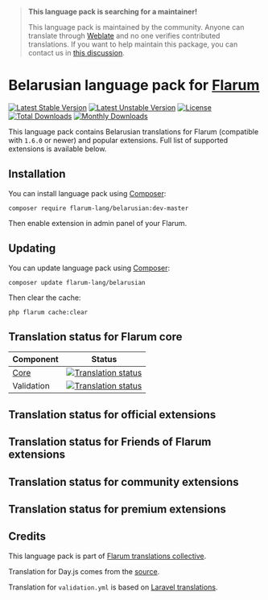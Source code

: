 > **This language pack is searching for a maintainer!**
>
> This language pack is maintained by the community. Anyone can translate through [Weblate](https://weblate.rob006.net/languages/be/flarum/) and no one verifies contributed translations. If you want to help maintain this package, you can contact us in [this discussion](https://discuss.flarum.org/d/27519-the-flarum-language-project).


# Belarusian language pack for [Flarum](https://flarum.org/)

[![Latest Stable Version](https://img.shields.io/packagist/v/flarum-lang/belarusian?color=success&label=stable)](https://packagist.org/packages/flarum-lang/belarusian) 
[![Latest Unstable Version](https://img.shields.io/packagist/v/flarum-lang/belarusian?include_prereleases&label=unstable)](https://packagist.org/packages/flarum-lang/belarusian) 
[![License](https://img.shields.io/packagist/l/flarum-lang/belarusian)](https://packagist.org/packages/flarum-lang/belarusian) 
[![Total Downloads](https://img.shields.io/packagist/dt/flarum-lang/belarusian)](https://packagist.org/packages/flarum-lang/belarusian/stats) 
[![Monthly Downloads](https://img.shields.io/packagist/dm/flarum-lang/belarusian)](https://packagist.org/packages/flarum-lang/belarusian/stats) 

This language pack contains Belarusian translations for Flarum (compatible with `1.6.0` or newer) and popular extensions. Full list of supported extensions is available below.


## Installation

You can install language pack using [Composer](https://getcomposer.org/):

```console
composer require flarum-lang/belarusian:dev-master
```

Then enable extension in admin panel of your Flarum.


## Updating

You can update language pack using [Composer](https://getcomposer.org/):

```console
composer update flarum-lang/belarusian
```

Then clear the cache:

```console
php flarum cache:clear
```


## Translation status for Flarum core

| Component | Status |
| --- | --- |
| [Core](https://github.com/flarum/flarum-core) | [![Translation status](https://weblate.rob006.net/widgets/flarum/be/core/svg-badge.svg)](https://weblate.rob006.net/projects/flarum/core/be/) |
| Validation | [![Translation status](https://weblate.rob006.net/widgets/flarum/be/validation/svg-badge.svg)](https://weblate.rob006.net/projects/flarum/validation/be/) |


## Translation status for official extensions

<!-- flarum-extensions-list-start -->
<!-- flarum-extensions-list-stop -->


## Translation status for Friends of Flarum extensions

<!-- fof-extensions-list-start -->
<!-- fof-extensions-list-stop -->


## Translation status for community extensions

<!-- various-extensions-list-start -->
<!-- various-extensions-list-stop -->


## Translation status for premium extensions

<!-- premium-extensions-list-start -->
<!-- premium-extensions-list-stop -->


## Credits

This language pack is part of [Flarum translations collective](https://github.com/rob006-software/flarum-translations).

Translation for Day.js comes from the [source](https://github.com/iamkun/dayjs/blob/v1.10.4/src/locale/be.js).

Translation for `validation.yml` is based on [Laravel translations](https://github.com/Laravel-Lang/lang/blob/8.1.3/src/be/validation.php).
